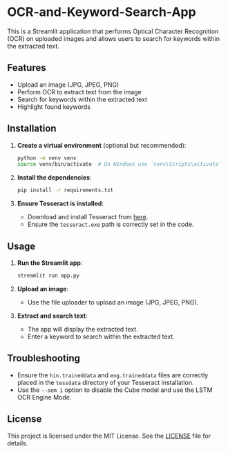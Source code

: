 # OCR-and-Keyword-Search-App
This is a Streamlit application that performs Optical Character Recognition (OCR) on uploaded images and allows users to search for keywords within the extracted text.

## Features

- Upload an image (JPG, JPEG, PNG)
- Perform OCR to extract text from the image
- Search for keywords within the extracted text
- Highlight found keywords
  
## Installation
1. **Create a virtual environment** (optional but recommended):
    ```sh
    python -m venv venv
    source venv/bin/activate  # On Windows use `venv\Scripts\activate`
    ```

2. **Install the dependencies**:
    ```sh
    pip install -r requirements.txt
    ```

3. **Ensure Tesseract is installed**:
    - Download and install Tesseract from [here](https://github.com/tesseract-ocr/tesseract).
    - Ensure the `tesseract.exe` path is correctly set in the code.

## Usage

1. **Run the Streamlit app**:
    ```sh
    streamlit run app.py
    ```

2. **Upload an image**:
    - Use the file uploader to upload an image (JPG, JPEG, PNG).

3. **Extract and search text**:
    - The app will display the extracted text.
    - Enter a keyword to search within the extracted text.

## Troubleshooting

- Ensure the `hin.traineddata` and `eng.traineddata` files are correctly placed in the `tessdata` directory of your Tesseract installation.
- Use the `--oem 1` option to disable the Cube model and use the LSTM OCR Engine Mode.

## License

This project is licensed under the MIT License. See the [LICENSE](LICENSE) file for details.
